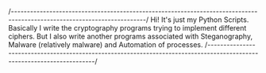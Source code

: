 /*------------------------------------------------------------------------------------------------------------------------*/
Hi! It's just my Python Scripts. Basically I write the cryptography programs trying to implement different ciphers. 
But I also write another programs associated with Steganography, Malware (relatively malware) and Automation of processes.
/*------------------------------------------------------------------------------------------------------------------------*/
